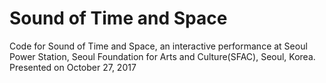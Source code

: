 # Sound of Time and Space
Code for Sound of Time and Space, an interactive performance at Seoul Power Station, Seoul Foundation for Arts and Culture(SFAC), Seoul, Korea. Presented on October 27, 2017
